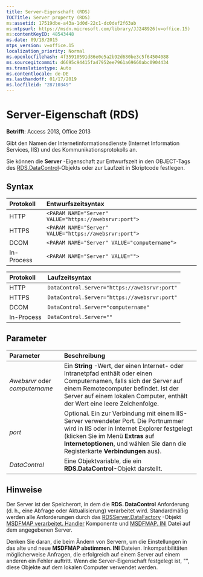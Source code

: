 ```yaml
---
title: Server-Eigenschaft (RDS)
TOCTitle: Server property (RDS)
ms:assetid: 17519dbe-a43a-1d0d-22c1-dc0def2f63ab
ms:mtpsurl: https://msdn.microsoft.com/library/JJ248926(v=office.15)
ms:contentKeyID: 48543448
ms.date: 09/18/2015
mtps_version: v=office.15
localization_priority: Normal
ms.openlocfilehash: 4f35910591d86e0e5a2b92d680be3c5f64504088
ms.sourcegitcommit: d6695c94415fa47952ee7961a69660abc0904434
ms.translationtype: Auto
ms.contentlocale: de-DE
ms.lasthandoff: 01/17/2019
ms.locfileid: "28710349"
---
```

# <a name="server-property-rds"></a>Server-Eigenschaft (RDS)

**Betrifft**: Access 2013, Office 2013

Gibt den Namen der Internetinformationsdienste (Internet Information Services, IIS) und des Kommunikationsprotokolls an.

Sie können die **Server** -Eigenschaft zur Entwurfszeit in den OBJECT-Tags des [RDS.DataControl](datacontrol-object-rds.md)-Objekts oder zur Laufzeit in Skriptcode festlegen.

## <a name="syntax"></a>Syntax

|Protokoll|Entwurfszeitsyntax|
|:-------|:-----------------|
|HTTP|`<PARAM NAME="Server" VALUE="https://awebsrvr:port">`|
|HTTPS|`<PARAM NAME="Server" VALUE="https://awebsrvr:port">`|
|DCOM|`<PARAM NAME="Server" VALUE="computername">`|
|In-Process|`<PARAM NAME="Server" VALUE="">`|


|Protokoll|Laufzeitsyntax|
|:-------|:--------------|
|HTTP|`DataControl.Server="https://awebsrvr:port"`|
|HTTPS|`DataControl.Server="https://awebsrvr:port"`|
|DCOM|`DataControl.Server="computername"`|
|In-Process|`DataControl.Server=""`|


## <a name="parameters"></a>Parameter

|Parameter|Beschreibung|
|:--------|:----------|
|*Awebsrvr* oder *computername* |Ein **String** -Wert, der einen Internet- oder Intranetpfad enthält oder einen Computernamen, falls sich der Server auf einem Remotecomputer befindet. Ist der Server auf einem lokalen Computer, enthält der Wert eine leere Zeichenfolge.|
|*port* |Optional. Ein zur Verbindung mit einem IIS-Server verwendeter Port. Die Portnummer wird in IIS oder in Internet Explorer festgelegt (klicken Sie im Menü **Extras** auf **Internetoptionen**, und wählen Sie dann die Registerkarte **Verbindungen** aus).|
|*DataControl* |Eine Objektvariable, die ein **RDS.DataControl**-Objekt darstellt.|

## <a name="remarks"></a>Hinweise

Der Server ist der Speicherort, in dem die **RDS. DataControl** Anforderung (d. h., eine Abfrage oder Aktualisierung) verarbeitet wird. Standardmäßig werden alle Anforderungen durch das [RDSServer.DataFactory](datafactory-object-rdsserver.md) -Objekt [MSDFMAP verarbeitet. Handler](datafactory-customization.md) Komponente und [MSDFMAP. INI](understanding-the-customization-file.md) Datei auf dem angegebenen Server. 

Denken Sie daran, die beim Ändern von Servern, um die Einstellungen in das alte und neue **MSDFMAP abstimmen. INI** Dateien. Inkompatibilitäten möglicherweise Anfragen, die erfolgreich auf einem Server auf einem anderen ein Fehler auftritt. Wenn die Server-Eigenschaft festgelegt ist, "", diese Objekte auf dem lokalen Computer verwendet werden.

